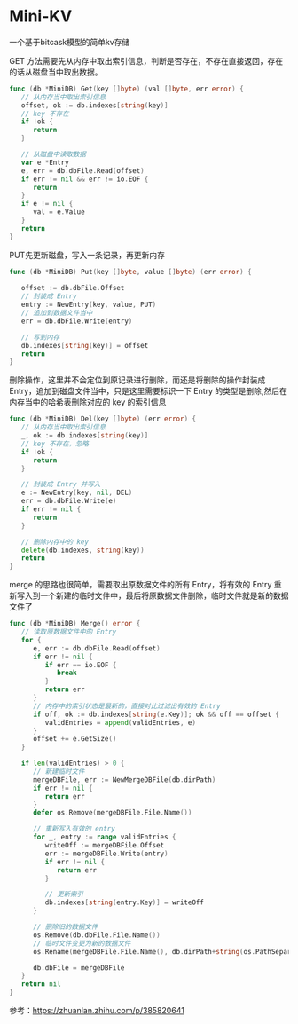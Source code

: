 # Mini-KV
一个基于bitcask模型的简单kv存储

GET 方法需要先从内存中取出索引信息，判断是否存在，不存在直接返回，存在的话从磁盘当中取出数据。

```go
func (db *MiniDB) Get(key []byte) (val []byte, err error) {
   // 从内存当中取出索引信息
   offset, ok := db.indexes[string(key)]
   // key 不存在
   if !ok {
      return
   }

   // 从磁盘中读取数据
   var e *Entry
   e, err = db.dbFile.Read(offset)
   if err != nil && err != io.EOF {
      return
   }
   if e != nil {
      val = e.Value
   }
   return
}
```

PUT先更新磁盘，写入一条记录，再更新内存

```go
func (db *MiniDB) Put(key []byte, value []byte) (err error) {
  
   offset := db.dbFile.Offset
   // 封装成 Entry
   entry := NewEntry(key, value, PUT)
   // 追加到数据文件当中
   err = db.dbFile.Write(entry)

   // 写到内存
   db.indexes[string(key)] = offset
   return
}
```

删除操作，这里并不会定位到原记录进行删除，而还是将删除的操作封装成 Entry，追加到磁盘文件当中，只是这里需要标识一下 Entry 的类型是删除,然后在内存当中的哈希表删除对应的 key 的索引信息

```go
func (db *MiniDB) Del(key []byte) (err error) {
   // 从内存当中取出索引信息
   _, ok := db.indexes[string(key)]
   // key 不存在，忽略
   if !ok {
      return
   }

   // 封装成 Entry 并写入
   e := NewEntry(key, nil, DEL)
   err = db.dbFile.Write(e)
   if err != nil {
      return
   }

   // 删除内存中的 key
   delete(db.indexes, string(key))
   return
}
```

merge 的思路也很简单，需要取出原数据文件的所有 Entry，将有效的 Entry 重新写入到一个新建的临时文件中，最后将原数据文件删除，临时文件就是新的数据文件了

```go
func (db *MiniDB) Merge() error {
   // 读取原数据文件中的 Entry
   for {
      e, err := db.dbFile.Read(offset)
      if err != nil {
         if err == io.EOF {
            break
         }
         return err
      }
      // 内存中的索引状态是最新的，直接对比过滤出有效的 Entry
      if off, ok := db.indexes[string(e.Key)]; ok && off == offset {
         validEntries = append(validEntries, e)
      }
      offset += e.GetSize()
   }

   if len(validEntries) > 0 {
      // 新建临时文件
      mergeDBFile, err := NewMergeDBFile(db.dirPath)
      if err != nil {
         return err
      }
      defer os.Remove(mergeDBFile.File.Name())

      // 重新写入有效的 entry
      for _, entry := range validEntries {
         writeOff := mergeDBFile.Offset
         err := mergeDBFile.Write(entry)
         if err != nil {
            return err
         }

         // 更新索引
         db.indexes[string(entry.Key)] = writeOff
      }

      // 删除旧的数据文件
      os.Remove(db.dbFile.File.Name())
      // 临时文件变更为新的数据文件
      os.Rename(mergeDBFile.File.Name(), db.dirPath+string(os.PathSeparator)+FileName)

      db.dbFile = mergeDBFile
   }
   return nil
}
```
参考：https://zhuanlan.zhihu.com/p/385820641
